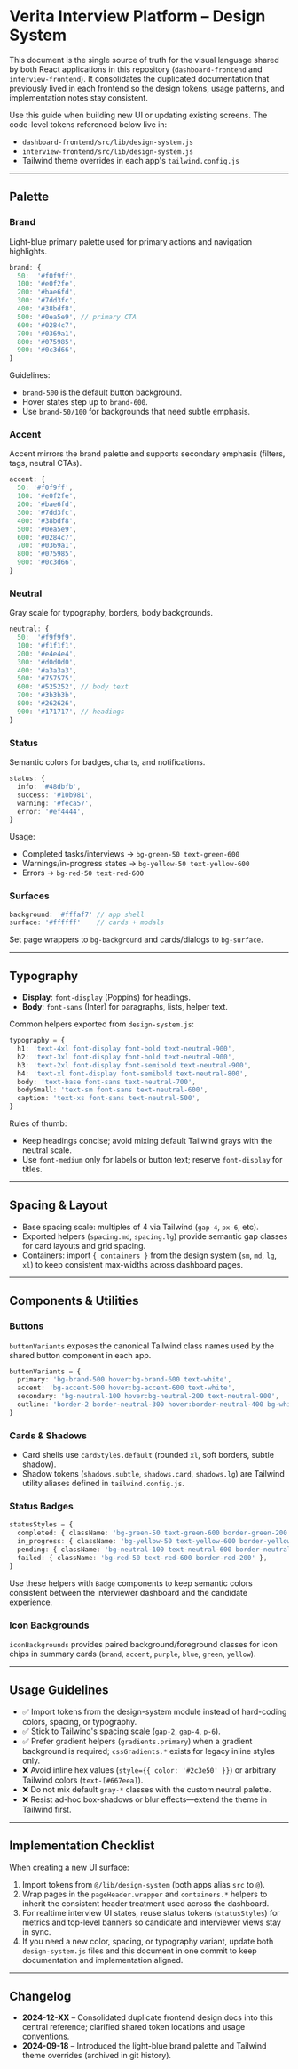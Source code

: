 # Verita Interview Platform – Design System

This document is the single source of truth for the visual language shared by both
React applications in this repository (`dashboard-frontend` and `interview-frontend`).
It consolidates the duplicated documentation that previously lived in each frontend
so the design tokens, usage patterns, and implementation notes stay consistent.

Use this guide when building new UI or updating existing screens. The code-level
tokens referenced below live in:

- `dashboard-frontend/src/lib/design-system.js`
- `interview-frontend/src/lib/design-system.js`
- Tailwind theme overrides in each app's `tailwind.config.js`

---

## Palette

### Brand

Light-blue primary palette used for primary actions and navigation highlights.

```ts
brand: {
  50:  '#f0f9ff',
  100: '#e0f2fe',
  200: '#bae6fd',
  300: '#7dd3fc',
  400: '#38bdf8',
  500: '#0ea5e9', // primary CTA
  600: '#0284c7',
  700: '#0369a1',
  800: '#075985',
  900: '#0c3d66',
}
```

Guidelines:
- `brand-500` is the default button background.
- Hover states step up to `brand-600`.
- Use `brand-50/100` for backgrounds that need subtle emphasis.

### Accent

Accent mirrors the brand palette and supports secondary emphasis (filters, tags,
neutral CTAs).

```ts
accent: {
  50: '#f0f9ff',
  100: '#e0f2fe',
  200: '#bae6fd',
  300: '#7dd3fc',
  400: '#38bdf8',
  500: '#0ea5e9',
  600: '#0284c7',
  700: '#0369a1',
  800: '#075985',
  900: '#0c3d66',
}
```

### Neutral

Gray scale for typography, borders, body backgrounds.

```ts
neutral: {
  50:  '#f9f9f9',
  100: '#f1f1f1',
  200: '#e4e4e4',
  300: '#d0d0d0',
  400: '#a3a3a3',
  500: '#757575',
  600: '#525252', // body text
  700: '#3b3b3b',
  800: '#262626',
  900: '#171717', // headings
}
```

### Status

Semantic colors for badges, charts, and notifications.

```ts
status: {
  info: '#48dbfb',
  success: '#10b981',
  warning: '#feca57',
  error: '#ef4444',
}
```

Usage:
- Completed tasks/interviews → `bg-green-50 text-green-600`
- Warnings/in-progress states → `bg-yellow-50 text-yellow-600`
- Errors → `bg-red-50 text-red-600`

### Surfaces

```ts
background: '#fffaf7' // app shell
surface: '#ffffff'    // cards + modals
```

Set page wrappers to `bg-background` and cards/dialogs to `bg-surface`.

---

## Typography

- **Display**: `font-display` (Poppins) for headings.
- **Body**: `font-sans` (Inter) for paragraphs, lists, helper text.

Common helpers exported from `design-system.js`:

```ts
typography = {
  h1: 'text-4xl font-display font-bold text-neutral-900',
  h2: 'text-3xl font-display font-bold text-neutral-900',
  h3: 'text-2xl font-display font-semibold text-neutral-900',
  h4: 'text-xl font-display font-semibold text-neutral-800',
  body: 'text-base font-sans text-neutral-700',
  bodySmall: 'text-sm font-sans text-neutral-600',
  caption: 'text-xs font-sans text-neutral-500',
}
```

Rules of thumb:
- Keep headings concise; avoid mixing default Tailwind grays with the neutral scale.
- Use `font-medium` only for labels or button text; reserve `font-display` for titles.

---

## Spacing & Layout

- Base spacing scale: multiples of 4 via Tailwind (`gap-4`, `px-6`, etc).
- Exported helpers (`spacing.md`, `spacing.lg`) provide semantic gap classes for card
  layouts and grid spacing.
- Containers: import `{ containers }` from the design system (`sm`, `md`, `lg`, `xl`)
  to keep consistent max-widths across dashboard pages.

---

## Components & Utilities

### Buttons

`buttonVariants` exposes the canonical Tailwind class names used by the shared button
component in each app.

```ts
buttonVariants = {
  primary: 'bg-brand-500 hover:bg-brand-600 text-white',
  accent: 'bg-accent-500 hover:bg-accent-600 text-white',
  secondary: 'bg-neutral-100 hover:bg-neutral-200 text-neutral-900',
  outline: 'border-2 border-neutral-300 hover:border-neutral-400 bg-white text-neutral-900',
}
```

### Cards & Shadows

- Card shells use `cardStyles.default` (rounded `xl`, soft borders, subtle shadow).
- Shadow tokens (`shadows.subtle`, `shadows.card`, `shadows.lg`) are Tailwind utility
  aliases defined in `tailwind.config.js`.

### Status Badges

```ts
statusStyles = {
  completed: { className: 'bg-green-50 text-green-600 border-green-200' },
  in_progress: { className: 'bg-yellow-50 text-yellow-600 border-yellow-200' },
  pending: { className: 'bg-neutral-100 text-neutral-600 border-neutral-300' },
  failed: { className: 'bg-red-50 text-red-600 border-red-200' },
}
```

Use these helpers with `Badge` components to keep semantic colors consistent between
the interviewer dashboard and the candidate experience.

### Icon Backgrounds

`iconBackgrounds` provides paired background/foreground classes for icon chips in
summary cards (`brand`, `accent`, `purple`, `blue`, `green`, `yellow`).

---

## Usage Guidelines

- ✅ Import tokens from the design-system module instead of hard-coding colors,
  spacing, or typography.
- ✅ Stick to Tailwind's spacing scale (`gap-2`, `gap-4`, `p-6`).
- ✅ Prefer gradient helpers (`gradients.primary`) when a gradient background is
  required; `cssGradients.*` exists for legacy inline styles only.
- ❌ Avoid inline hex values (`style={{ color: '#2c3e50' }}`) or arbitrary Tailwind
  colors (`text-[#667eea]`).
- ❌ Do not mix default `gray-*` classes with the custom neutral palette.
- ❌ Resist ad-hoc box-shadows or blur effects—extend the theme in Tailwind first.

---

## Implementation Checklist

When creating a new UI surface:

1. Import tokens from `@/lib/design-system` (both apps alias `src` to `@`).
2. Wrap pages in the `pageHeader.wrapper` and `containers.*` helpers to inherit the
   consistent header treatment used across the dashboard.
3. For realtime interview UI states, reuse status tokens (`statusStyles`) for metrics
   and top-level banners so candidate and interviewer views stay in sync.
4. If you need a new color, spacing, or typography variant, update both
   `design-system.js` files and this document in one commit to keep documentation and
   implementation aligned.

---

## Changelog

- **2024-12-XX** – Consolidated duplicate frontend design docs into this central
  reference; clarified shared token locations and usage conventions.
- **2024-09-18** – Introduced the light-blue brand palette and Tailwind theme overrides
  (archived in git history).


